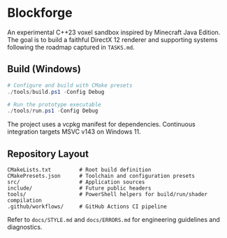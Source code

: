 # Blockforge

An experimental C++23 voxel sandbox inspired by Minecraft Java Edition. The goal is to build a faithful DirectX 12 renderer and supporting systems following the roadmap captured in `TASKS.md`.

## Build (Windows)

```powershell
# Configure and build with CMake presets
./tools/build.ps1 -Config Debug

# Run the prototype executable
./tools/run.ps1 -Config Debug
```

The project uses a vcpkg manifest for dependencies. Continuous integration targets MSVC v143 on Windows 11.

## Repository Layout

```
CMakeLists.txt         # Root build definition
CMakePresets.json      # Toolchain and configuration presets
src/                   # Application sources
include/               # Future public headers
tools/                 # PowerShell helpers for build/run/shader compilation
.github/workflows/     # GitHub Actions CI pipeline
```

Refer to `docs/STYLE.md` and `docs/ERRORS.md` for engineering guidelines and diagnostics.
